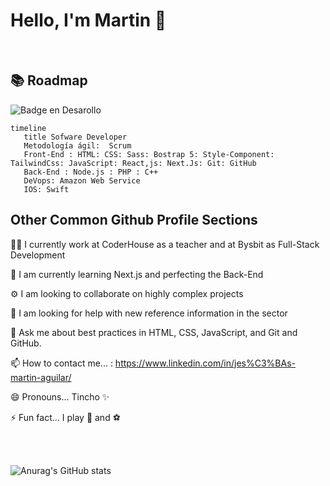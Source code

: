 # Hello, I'm Martin 👋
&nbsp;
##  📚 Roadmap

![Badge en Desarollo](https://img.shields.io/badge/STATUS-Developing-green)

``` mermaid
timeline
   title Sofware Developer
   Metodología ágil:  Scrum 
   Front-End : HTML: CSS: Sass: Bostrap 5: Style-Component: TailwindCss: JavaScript: React,js: Next.Js: Git: GitHub 
   Back-End : Node.js : PHP : C++
   DeVops: Amazon Web Service
   IOS: Swift
```

## Other Common Github Profile Sections

👩‍💻 I currently work at CoderHouse as a teacher and at Bysbit as Full-Stack Development

🧠 I am currently learning Next.js and perfecting the Back-End

⚙️ I am looking to collaborate on highly complex projects

🤔 I am looking for help with new reference information in the sector

💬 Ask me about best practices in HTML, CSS, JavaScript, and Git and GitHub.

📫 How to contact me... : https://www.linkedin.com/in/jes%C3%BAs-martin-aguilar/

😄 Pronouns... Tincho ✨

⚡️ Fun fact... I play 🎾 and ⚽️

&nbsp;  
&nbsp;

![Anurag's GitHub stats](https://github-readme-stats.vercel.app/api?username=Aguilar1998&show_icons=true&theme=radical)




